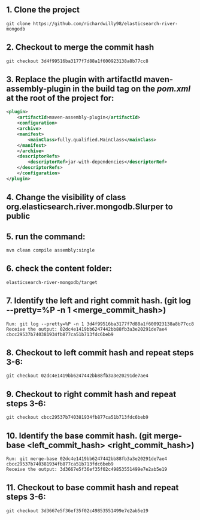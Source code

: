 ## 1. Clone the project 
    git clone https://github.com/richardwilly98/elasticsearch-river-mongodb

## 2. Checkout to merge the commit hash
    git checkout 3d4f99516ba3177f7d88a1f600923138a8b77cc8

## 3. Replace the plugin with artifactId maven-assembly-plugin in the build tag on the _pom.xml_ at the root of the project for:

```xml
<plugin>
    <artifactId>maven-assembly-plugin</artifactId> 
    <configuration> 
    <archive> 
    <manifest> 
        <mainClass>fully.qualified.MainClass</mainClass> 
    </manifest> 
    </archive> 
    <descriptorRefs> 
        <descriptorRef>jar-with-dependencies</descriptorRef> 
    </descriptorRefs> 
    </configuration> 
</plugin> 
``` 
## 4. Change the visibility of class org.elasticsearch.river.mongodb.Slurper to public

## 5. run the command:
    mvn clean compile assembly:single

## 6. check the content folder: 
    elasticsearch-river-mongodb/target

## 7. Identify the left and right commit hash. (git log --pretty=%P -n 1 <merge_commit_hash>)
    Run: git log --pretty=%P -n 1 3d4f99516ba3177f7d88a1f600923138a8b77cc8
    Receive the output: 02dc4e1419bb6247442bb88fb3a3e20291de7ae4 cbcc29537b740381934fb877ca51b713fdc6beb9

## 8. Checkout to left commit hash and repeat steps 3-6:
    git checkout 02dc4e1419bb6247442bb88fb3a3e20291de7ae4

## 9. Checkout to right commit hash and repeat steps 3-6:
    git checkout cbcc29537b740381934fb877ca51b713fdc6beb9

## 10. Identify the base commit hash. (git merge-base <left_commit_hash> <right_commit_hash>)
    Run: git merge-base 02dc4e1419bb6247442bb88fb3a3e20291de7ae4 cbcc29537b740381934fb877ca51b713fdc6beb9
    Receive the output: 3d3667e5f36ef35f02c49853551499e7e2ab5e19

## 11. Checkout to base commit hash and repeat steps 3-6:
    git checkout 3d3667e5f36ef35f02c49853551499e7e2ab5e19